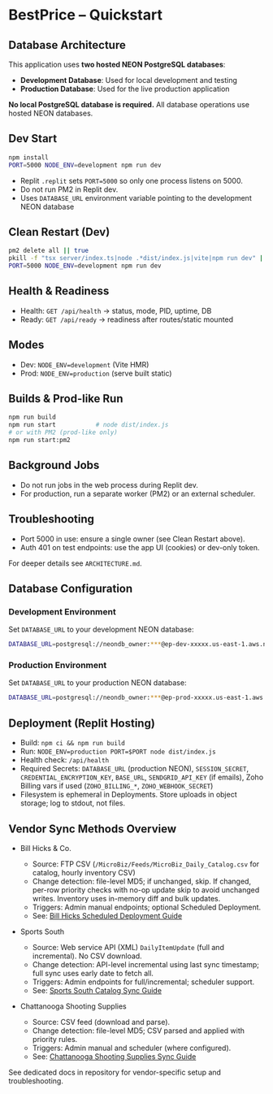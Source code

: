 # BestPrice – Quickstart

## Database Architecture

This application uses **two hosted NEON PostgreSQL databases**:
- **Development Database**: Used for local development and testing
- **Production Database**: Used for the live production application

**No local PostgreSQL database is required.** All database operations use hosted NEON databases.

## Dev Start

```bash
npm install
PORT=5000 NODE_ENV=development npm run dev
```

- Replit `.replit` sets `PORT=5000` so only one process listens on 5000.
- Do not run PM2 in Replit dev.
- Uses `DATABASE_URL` environment variable pointing to the development NEON database

## Clean Restart (Dev)

```bash
pm2 delete all || true
pkill -f "tsx server/index.ts|node .*dist/index.js|vite|npm run dev" || true
PORT=5000 NODE_ENV=development npm run dev
```

## Health & Readiness

- Health: `GET /api/health` → status, mode, PID, uptime, DB
- Ready: `GET /api/ready` → readiness after routes/static mounted

## Modes

- Dev: `NODE_ENV=development` (Vite HMR)
- Prod: `NODE_ENV=production` (serve built static)

## Builds & Prod-like Run

```bash
npm run build
npm run start           # node dist/index.js
# or with PM2 (prod-like only)
npm run start:pm2
```

## Background Jobs

- Do not run jobs in the web process during Replit dev.
- For production, run a separate worker (PM2) or an external scheduler.

## Troubleshooting

- Port 5000 in use: ensure a single owner (see Clean Restart above).
- Auth 401 on test endpoints: use the app UI (cookies) or dev-only token.

For deeper details see `ARCHITECTURE.md`.

## Database Configuration

### Development Environment
Set `DATABASE_URL` to your development NEON database:
```bash
DATABASE_URL=postgresql://neondb_owner:***@ep-dev-xxxxx.us-east-1.aws.neon.tech/neondb?sslmode=require
```

### Production Environment
Set `DATABASE_URL` to your production NEON database:
```bash
DATABASE_URL=postgresql://neondb_owner:***@ep-prod-xxxxx.us-east-1.aws.neon.tech/neondb?sslmode=require
```

## Deployment (Replit Hosting)

- Build: `npm ci && npm run build`
- Run: `NODE_ENV=production PORT=$PORT node dist/index.js`
- Health check: `/api/health`
- Required Secrets: `DATABASE_URL` (production NEON), `SESSION_SECRET`, `CREDENTIAL_ENCRYPTION_KEY`, `BASE_URL`, `SENDGRID_API_KEY` (if emails), Zoho Billing vars if used (`ZOHO_BILLING_*`, `ZOHO_WEBHOOK_SECRET`)
- Filesystem is ephemeral in Deployments. Store uploads in object storage; log to stdout, not files.

## Vendor Sync Methods Overview

- Bill Hicks & Co.
  - Source: FTP CSV (`/MicroBiz/Feeds/MicroBiz_Daily_Catalog.csv` for catalog, hourly inventory CSV)
  - Change detection: file-level MD5; if unchanged, skip. If changed, per-row priority checks with no-op update skip to avoid unchanged writes. Inventory uses in-memory diff and bulk updates.
  - Triggers: Admin manual endpoints; optional Scheduled Deployment.
  - See: [Bill Hicks Scheduled Deployment Guide](./BILL_HICKS_SCHEDULED_DEPLOYMENT.md)

- Sports South
  - Source: Web service API (XML) `DailyItemUpdate` (full and incremental). No CSV download.
  - Change detection: API-level incremental using last sync timestamp; full sync uses early date to fetch all.
  - Triggers: Admin endpoints for full/incremental; scheduler support.
  - See: [Sports South Catalog Sync Guide](./SPORTS_SOUTH_SYNC_GUIDE.md)

- Chattanooga Shooting Supplies
  - Source: CSV feed (download and parse).
  - Change detection: file-level MD5; CSV parsed and applied with priority rules.
  - Triggers: Admin manual and scheduler (where configured).
  - See: [Chattanooga Shooting Supplies Sync Guide](./CHATTANOOGA_SYNC_GUIDE.md)

See dedicated docs in repository for vendor-specific setup and troubleshooting.






